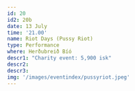 ```yaml
---
id: 20
id2: 20b
date: 13 July
time: '21.00'
name: Riot Days (Pussy Riot)
type: Performance
where: Herðubreið Bíó
descr1: "Charity event: 5,900 isk"
descr2: 
descr3: 
img: '/images/eventindex/pussyriot.jpeg'
---
```

